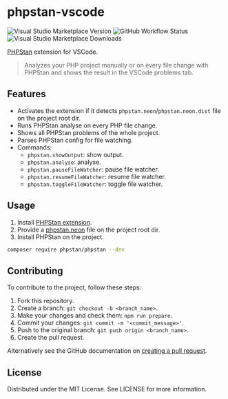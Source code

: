 # phpstan-vscode

![Visual Studio Marketplace Version](https://img.shields.io/visual-studio-marketplace/v/swordev.phpstan)
![GitHub Workflow Status](https://img.shields.io/github/workflow/status/swordev/phpstan-vscode/CI)
![Visual Studio Marketplace Downloads](https://img.shields.io/visual-studio-marketplace/d/swordev.phpstan)

[PHPStan](https://phpstan.org) extension for VSCode.

> Analyzes your PHP project manually or on every file change with PHPStan and shows the result in the VSCode problems tab.

## Features

- Activates the extension if it detects `phpstan.neon`/`phpstan.neon.dist` file on the project root dir.
- Runs PHPStan analyse on every PHP file change.
- Shows all PHPStan problems of the whole project.
- Parses PHPStan config for file watching.
- Commands:
    - `phpstan.showOutput`: show output.
    - `phpstan.analyse`: analyse.
    - `phpstan.pauseFileWatcher`: pause file watcher.
    - `phpstan.resumeFileWatcher`: resume file watcher.
    - `phpstan.toggleFileWatcher`: toggle file watcher.
    
## Usage

1. Install [PHPStan extension](https://marketplace.visualstudio.com/items?itemName=swordev.phpstan).
2. Provide a [phpstan.neon](https://phpstan.org/config-reference#neon-format) file on the project root dir.
3. Install PHPStan on the project.

```sh
composer require phpstan/phpstan --dev
```

## Contributing

To contribute to the project, follow these steps:

1. Fork this repository.
2. Create a branch: `git checkout -b <branch_name>`.
3. Make your changes and check them: `npm run prepare`.
4. Commit your changes: `git commit -m '<commit_message>'`.
5. Push to the original branch: `git push origin <branch_name>`.
6. Create the pull request.

Alternatively see the GitHub documentation on [creating a pull request](https://help.github.com/en/github/collaborating-with-issues-and-pull-requests/creating-a-pull-request).

## License

Distributed under the MIT License. See LICENSE for more information.